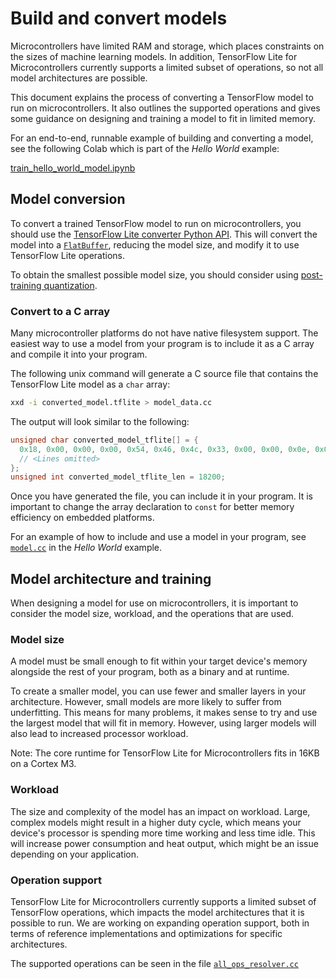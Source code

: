 # Build and convert models

Microcontrollers have limited RAM and storage, which places constraints on the
sizes of machine learning models. In addition, TensorFlow Lite for
Microcontrollers currently supports a limited subset of operations, so not all
model architectures are possible.

This document explains the process of converting a TensorFlow model to run on
microcontrollers. It also outlines the supported operations and gives some
guidance on designing and training a model to fit in limited memory.

For an end-to-end, runnable example of building and converting a model, see the
following Colab which is part of the *Hello World* example:

<a class="button button-primary" href="https://colab.research.google.com/github/tensorflow/tensorflow/blob/master/tensorflow/lite/micro/examples/hello_world/train/train_hello_world_model.ipynb">train_hello_world_model.ipynb</a>

## Model conversion

To convert a trained TensorFlow model to run on microcontrollers, you should use
the
[TensorFlow Lite converter Python API](https://www.tensorflow.org/lite/convert/).
This will convert the model into a
[`FlatBuffer`](https://google.github.io/flatbuffers/), reducing the model size,
and modify it to use TensorFlow Lite operations.

To obtain the smallest possible model size, you should consider using
[post-training quantization](https://www.tensorflow.org/lite/performance/post_training_quantization).

### Convert to a C array

Many microcontroller platforms do not have native filesystem support. The
easiest way to use a model from your program is to include it as a C array and
compile it into your program.

The following unix command will generate a C source file that contains the
TensorFlow Lite model as a `char` array:

```bash
xxd -i converted_model.tflite > model_data.cc
```

The output will look similar to the following:

```c
unsigned char converted_model_tflite[] = {
  0x18, 0x00, 0x00, 0x00, 0x54, 0x46, 0x4c, 0x33, 0x00, 0x00, 0x0e, 0x00,
  // <Lines omitted>
};
unsigned int converted_model_tflite_len = 18200;
```

Once you have generated the file, you can include it in your program. It is
important to change the array declaration to `const` for better memory
efficiency on embedded platforms.

For an example of how to include and use a model in your program, see
[`model.cc`](https://github.com/tensorflow/tensorflow/blob/master/tensorflow/lite/micro/examples/hello_world/model.cc)
in the *Hello World* example.

## Model architecture and training

When designing a model for use on microcontrollers, it is important to consider
the model size, workload, and the operations that are used.

### Model size

A model must be small enough to fit within your target device's memory alongside
the rest of your program, both as a binary and at runtime.

To create a smaller model, you can use fewer and smaller layers in your
architecture. However, small models are more likely to suffer from underfitting.
This means for many problems, it makes sense to try and use the largest model
that will fit in memory. However, using larger models will also lead to
increased processor workload.

Note: The core runtime for TensorFlow Lite for Microcontrollers fits in 16KB on
a Cortex M3.

### Workload

The size and complexity of the model has an impact on workload. Large, complex
models might result in a higher duty cycle, which means your device's processor
is spending more time working and less time idle. This will increase power
consumption and heat output, which might be an issue depending on your
application.

### Operation support

TensorFlow Lite for Microcontrollers currently supports a limited subset of
TensorFlow operations, which impacts the model architectures that it is possible
to run. We are working on expanding operation support, both in terms of
reference implementations and optimizations for specific architectures.

The supported operations can be seen in the file
[`all_ops_resolver.cc`](https://github.com/tensorflow/tensorflow/blob/master/tensorflow/lite/micro/all_ops_resolver.cc)
